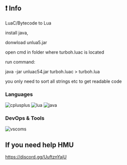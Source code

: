 ## ❗ Info
LuaC/Bytecode to Lua



install java, 

donwload unlua5.jar

open cmd in folder where turboh.luac is located

run command:

java -jar unluac54.jar turboh.luac > turboh.lua

you only need to sort all strings etc to get readable code

### Languages
![cplusplus](https://img.shields.io/badge/c++-black?style=flat-square&logo=cplusplus&logoColor=blue)
![lua](https://custom-icon-badges.herokuapp.com/badge/lua-black.svg?logo=lua&logoColor=blue)
![java](https://custom-icon-badges.herokuapp.com/badge/java-black.svg?logo=java&logoColor=blue)

### DevOps & Tools
![vscoms](https://img.shields.io/badge/vscommuntiy-black?style=flat-square&logo=visual-studio-code&logoColor=ac68c4)

## If you need help HMU
https://discord.gg/UuftznYajU

